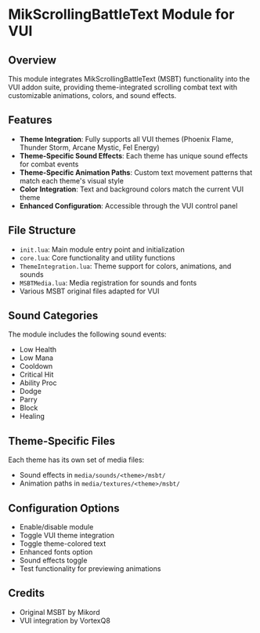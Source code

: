 # MikScrollingBattleText Module for VUI

## Overview
This module integrates MikScrollingBattleText (MSBT) functionality into the VUI addon suite, providing theme-integrated scrolling combat text with customizable animations, colors, and sound effects.

## Features
- **Theme Integration**: Fully supports all VUI themes (Phoenix Flame, Thunder Storm, Arcane Mystic, Fel Energy)
- **Theme-Specific Sound Effects**: Each theme has unique sound effects for combat events
- **Theme-Specific Animation Paths**: Custom text movement patterns that match each theme's visual style
- **Color Integration**: Text and background colors match the current VUI theme
- **Enhanced Configuration**: Accessible through the VUI control panel

## File Structure
- `init.lua`: Main module entry point and initialization
- `core.lua`: Core functionality and utility functions
- `ThemeIntegration.lua`: Theme support for colors, animations, and sounds
- `MSBTMedia.lua`: Media registration for sounds and fonts
- Various MSBT original files adapted for VUI

## Sound Categories
The module includes the following sound events:
- Low Health
- Low Mana
- Cooldown
- Critical Hit
- Ability Proc
- Dodge
- Parry
- Block
- Healing

## Theme-Specific Files
Each theme has its own set of media files:
- Sound effects in `media/sounds/<theme>/msbt/`
- Animation paths in `media/textures/<theme>/msbt/`

## Configuration Options
- Enable/disable module
- Toggle VUI theme integration
- Toggle theme-colored text
- Enhanced fonts option
- Sound effects toggle
- Test functionality for previewing animations

## Credits
- Original MSBT by Mikord
- VUI integration by VortexQ8